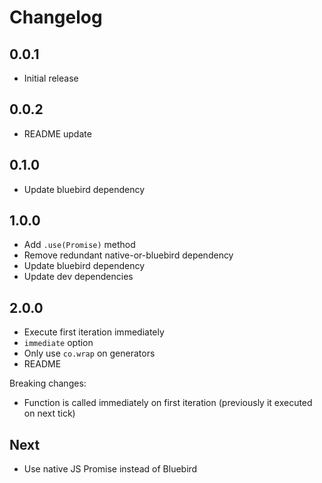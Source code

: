 # Changelog

## 0.0.1

* Initial release

## 0.0.2

* README update

## 0.1.0

* Update bluebird dependency

## 1.0.0

* Add `.use(Promise)` method
* Remove redundant native-or-bluebird dependency
* Update bluebird dependency
* Update dev dependencies

## 2.0.0

* Execute first iteration immediately
* `immediate` option
* Only use `co.wrap` on generators
* README

Breaking changes:

* Function is called immediately on first iteration (previously it executed on next tick)

## Next

* Use native JS Promise instead of Bluebird
